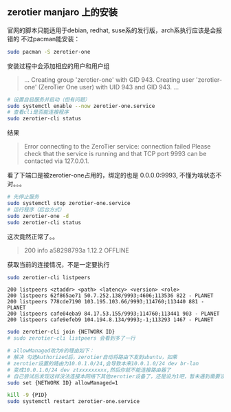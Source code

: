 ## zerotier manjaro 上的安装

官网的脚本只能适用于debian, redhat, suse系的发行版，arch系执行应该是会报错的
不过pacman能安装：

```bash
sudo pacman -S zerotier-one
```

安装过程中会添加相应的用户和用户组

> ...
> Creating group 'zerotier-one' with GID 943.
> Creating user 'zerotier-one' (ZeroTier One user) with UID 943 and GID 943.
>...


```bash
# 设置自启服务并启动（但有问题）
sudo systemctl enable --now zerotier-one.service
# 查看cli是否能连接程序
sudo zerotier-cli status

```

结果

> Error connecting to the ZeroTier service: connection failed
> Please check that the service is running and that TCP port 9993 can be contacted via 127.0.0.1.

看了下端口是被zerotier-one占用的，绑定的也是 0.0.0.0:9993, 不懂为啥状态不对。。。

```bash
# 先停止服务
sudo systemctl stop zerotier-one.service
# 运行程序（后台方式）
sudo zerotier-one -d
sudo zerotier-cli status
```

这次竟然正常了。。

> 200 info a58298793a 1.12.2 OFFLINE

获取当前的连接情况，不是一定要执行

```bash
sudo zerotier-cli listpeers 
```

```
200 listpeers <ztaddr> <path> <latency> <version> <role>
200 listpeers 62f865ae71 50.7.252.138/9993;4606;113536 822 - PLANET
200 listpeers 778cde7190 103.195.103.66/9993;114760;113440 881 - PLANET
200 listpeers cafe04eba9 84.17.53.155/9993;114760;113441 903 - PLANET
200 listpeers cafe9efeb9 104.194.8.134/9993;-1;113293 1467 - PLANET
```

```bash
sudo zerotier-cli join {NETWORK ID}
# sudo zerotier-cli listpeers 会看到多了一行

# allowManaged改为0的理由如下：
# 解决 勾选Authorized后，zerotier自动将路由下发到ubuntu，如果
# zerotier设置的路由为10.0.1.0/24,会导致本来10.0.1.0/24 dev br-lan
# 变成10.0.1.0/24 dev ztxxxxxxxxx,然后你就不能连接路由器了
# 自己尝试后发现这样没法连接本网络下其他zerotier设备了，还是设为1吧，暂未遇到需要设为0的场景
sudo set {NETWORK ID} allowManaged=1

kill -9 {PID}
sudo systemctl restart zerotier-one.service
```

